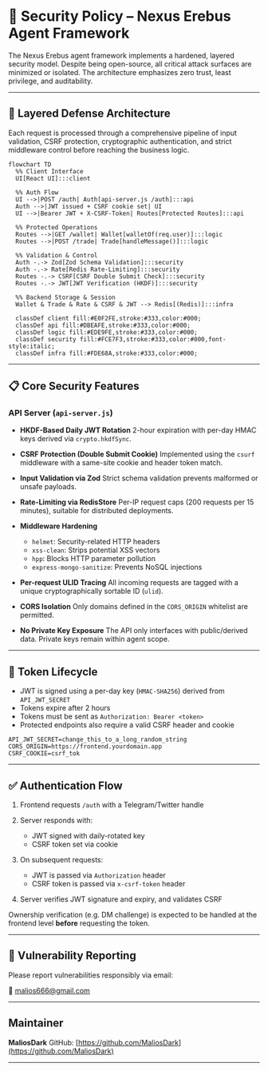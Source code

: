 
# 🔐 Security Policy – Nexus Erebus Agent Framework

The Nexus Erebus agent framework implements a hardened, layered security model. Despite being open-source, all critical attack surfaces are minimized or isolated. The architecture emphasizes zero trust, least privilege, and auditability.

---

## 🧱 Layered Defense Architecture

Each request is processed through a comprehensive pipeline of input validation, CSRF protection, cryptographic authentication, and strict middleware control before reaching the business logic.

```mermaid
flowchart TD
  %% Client Interface
  UI[React UI]:::client

  %% Auth Flow
  UI -->|POST /auth| Auth[api-server.js /auth]:::api
  Auth -->|JWT issued + CSRF cookie set| UI
  UI -->|Bearer JWT + X-CSRF-Token| Routes[Protected Routes]:::api

  %% Protected Operations
  Routes -->|GET /wallet| Wallet[walletOf(req.user)]:::logic
  Routes -->|POST /trade| Trade[handleMessage()]:::logic

  %% Validation & Control
  Auth -.-> Zod[Zod Schema Validation]:::security
  Auth -.-> Rate[Redis Rate-Limiting]:::security
  Routes -.-> CSRF[CSRF Double Submit Check]:::security
  Routes -.-> JWT[JWT Verification (HKDF)]:::security

  %% Backend Storage & Session
  Wallet & Trade & Rate & CSRF & JWT --> Redis[(Redis)]:::infra

  classDef client fill:#E0F2FE,stroke:#333,color:#000;
  classDef api fill:#DBEAFE,stroke:#333,color:#000;
  classDef logic fill:#EDE9FE,stroke:#333,color:#000;
  classDef security fill:#FCE7F3,stroke:#333,color:#000,font-style:italic;
  classDef infra fill:#FDE68A,stroke:#333,color:#000;
````

---

## 📋 Core Security Features

### API Server (`api-server.js`)

* **HKDF-Based Daily JWT Rotation**
  2-hour expiration with per-day HMAC keys derived via `crypto.hkdfSync`.

* **CSRF Protection (Double Submit Cookie)**
  Implemented using the `csurf` middleware with a same-site cookie and header token match.

* **Input Validation via Zod**
  Strict schema validation prevents malformed or unsafe payloads.

* **Rate-Limiting via RedisStore**
  Per-IP request caps (200 requests per 15 minutes), suitable for distributed deployments.

* **Middleware Hardening**

  * `helmet`: Security-related HTTP headers
  * `xss-clean`: Strips potential XSS vectors
  * `hpp`: Blocks HTTP parameter pollution
  * `express-mongo-sanitize`: Prevents NoSQL injections

* **Per-request ULID Tracing**
  All incoming requests are tagged with a unique cryptographically sortable ID (`ulid`).

* **CORS Isolation**
  Only domains defined in the `CORS_ORIGIN` whitelist are permitted.

* **No Private Key Exposure**
  The API only interfaces with public/derived data. Private keys remain within agent scope.

---

## 🔄 Token Lifecycle

* JWT is signed using a per-day key (`HMAC-SHA256`) derived from `API_JWT_SECRET`
* Tokens expire after 2 hours
* Tokens must be sent as `Authorization: Bearer <token>`
* Protected endpoints also require a valid CSRF header and cookie

```env
API_JWT_SECRET=change_this_to_a_long_random_string
CORS_ORIGIN=https://frontend.yourdomain.app
CSRF_COOKIE=csrf_tok
```

---

## ✅ Authentication Flow

1. Frontend requests `/auth` with a Telegram/Twitter handle
2. Server responds with:

   * JWT signed with daily-rotated key
   * CSRF token set via cookie
3. On subsequent requests:

   * JWT is passed via `Authorization` header
   * CSRF token is passed via `x-csrf-token` header
4. Server verifies JWT signature and expiry, and validates CSRF

Ownership verification (e.g. DM challenge) is expected to be handled at the frontend level **before** requesting the token.

---


## 🔎 Vulnerability Reporting

Please report vulnerabilities responsibly via email:

📧 [malios666@gmail.com](mailto:malios666@gmail.com)

---

## Maintainer

**MaliosDark**
GitHub: [https://github.com/MaliosDark](https://github.com/MaliosDark)

---
